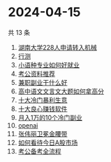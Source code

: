 # 2024-04-15

共 13 条

<!-- BEGIN -->
<!-- 最后更新时间 Mon Apr 15 2024 14:14:09 GMT+0800 (China Standard Time) -->

1. [湖南大学228人申请转入机械](https://www.zhihu.com/search?q=%E6%B9%96%E5%8D%97%E5%A4%A7%E5%AD%A6228%E4%BA%BA%E7%94%B3%E8%AF%B7%E8%BD%AC%E5%85%A5%E6%9C%BA%E6%A2%B0)
1. [行测](https://www.zhihu.com/search?q=%E8%A1%8C%E6%B5%8B)
1. [小语种专业如何好就业](https://www.zhihu.com/search?q=%E5%B0%8F%E8%AF%AD%E7%A7%8D%E4%B8%93%E4%B8%9A%E5%A6%82%E4%BD%95%E5%A5%BD%E5%B0%B1%E4%B8%9A)
1. [考公资料推荐](https://www.zhihu.com/search?q=%E8%80%83%E5%85%AC%E8%B5%84%E6%96%99%E6%8E%A8%E8%8D%90)
1. [兼职副业干什么好](https://www.zhihu.com/search?q=%E5%85%BC%E8%81%8C%E5%89%AF%E4%B8%9A%E5%B9%B2%E4%BB%80%E4%B9%88%E5%A5%BD)
1. [高中语文文言文大题如何拿高分](https://www.zhihu.com/search?q=%E9%AB%98%E4%B8%AD%E8%AF%AD%E6%96%87%E6%96%87%E8%A8%80%E6%96%87%E5%A4%A7%E9%A2%98%E5%A6%82%E4%BD%95%E6%8B%BF%E9%AB%98%E5%88%86)
1. [十大冷门暴利生意](https://www.zhihu.com/search?q=%E5%8D%81%E5%A4%A7%E5%86%B7%E9%97%A8%E6%9A%B4%E5%88%A9%E7%94%9F%E6%84%8F)
1. [十大良心赚钱软件](https://www.zhihu.com/search?q=%E5%8D%81%E5%A4%A7%E8%89%AF%E5%BF%83%E8%B5%9A%E9%92%B1%E8%BD%AF%E4%BB%B6)
1. [月入1万的10个冷门副业](https://www.zhihu.com/search?q=%E6%9C%88%E5%85%A51%E4%B8%87%E7%9A%8410%E4%B8%AA%E5%86%B7%E9%97%A8%E5%89%AF%E4%B8%9A)
1. [openai](https://www.zhihu.com/search?q=openai)
1. [张伟丽卫冕金腰带](https://www.zhihu.com/search?q=%E5%BC%A0%E4%BC%9F%E4%B8%BD%E5%8D%AB%E5%86%95%E9%87%91%E8%85%B0%E5%B8%A6)
1. [如何看待今日A股市场](https://www.zhihu.com/search?q=%E5%A6%82%E4%BD%95%E7%9C%8B%E5%BE%85%E4%BB%8A%E6%97%A5A%E8%82%A1%E5%B8%82%E5%9C%BA)
1. [考公备考全流程](https://www.zhihu.com/search?q=%E8%80%83%E5%85%AC%E5%A4%87%E8%80%83%E5%85%A8%E6%B5%81%E7%A8%8B)

<!-- END -->

